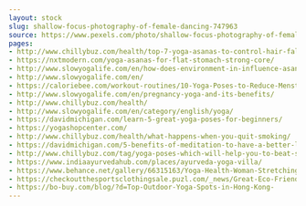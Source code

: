 ```yaml
---
layout: stock
slug: shallow-focus-photography-of-female-dancing-747963
source: https://www.pexels.com/photo/shallow-focus-photography-of-female-dancing-747963/
pages:
- http://www.chillybuz.com/health/top-7-yoga-asanas-to-control-hair-fall/
- https://nxtmodern.com/yoga-asanas-for-flat-stomach-strong-core/
- http://www.slowyogalife.com/en/how-does-environment-in-influence-asanas/
- http://www.slowyogalife.com/en/
- https://caloriebee.com/workout-routines/10-Yoga-Poses-to-Reduce-Menstrual-Cramps-Beat-Period-Pain-Naturally-Without-the-Painkillers
- http://www.slowyogalife.com/en/pregnancy-yoga-and-its-benefits/
- http://www.chillybuz.com/health/
- http://www.slowyogalife.com/en/category/english/yoga/
- https://davidmichigan.com/learn-5-great-yoga-poses-for-beginners/
- https://yogashopcenter.com/
- http://www.chillybuz.com/health/what-happens-when-you-quit-smoking/
- https://davidmichigan.com/5-benefits-of-meditation-to-have-a-better-life/
- http://www.chillybuz.com/tag/yoga-poses-which-will-help-you-to-beat-stress/
- https://www.indiaayurvedahub.com/places/ayurveda-yoga-villa/
- https://www.behance.net/gallery/66315163/Yoga-Health-Woman-Stretching
- https://checkoutthesportsclothingsale.puzl.com/_news/Great-Eco-Friendly-Yoga-Pants/131037
- https://bo-buy.com/blog/?d=Top-Outdoor-Yoga-Spots-in-Hong-Kong-
---
```

